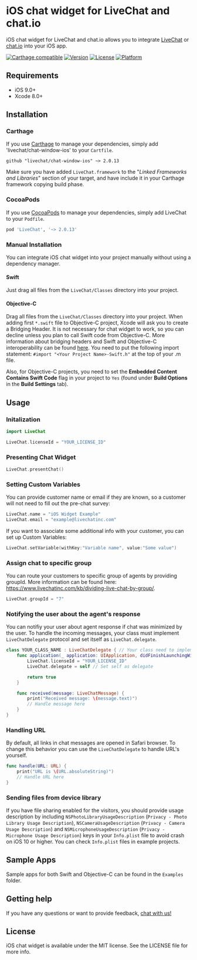 # iOS chat widget for LiveChat and chat.io

iOS chat widget for LiveChat and chat.io allows you to integrate [LiveChat](https://livechatinc.com) or [chat.io](https://chat.io) into your iOS app.

[![Carthage compatible](https://img.shields.io/badge/Carthage-compatible-4BC51D.svg?style=flat)](#carthage)
[![Version](https://img.shields.io/cocoapods/v/LiveChat.svg?style=flat)](http://cocoapods.org/pods/LiveChat)
[![License](https://img.shields.io/cocoapods/l/LiveChat.svg?style=flat)](http://cocoapods.org/pods/LiveChat)
[![Platform](https://img.shields.io/cocoapods/p/LiveChat.svg?style=flat)](http://cocoapods.org/pods/LiveChat)

## Requirements

- iOS 9.0+
- Xcode 8.0+

## Installation

### Carthage

If you use [Carthage](https://github.com/Carthage/Carthage) to manage your dependencies, simply add 'livechat/chat-window-ios' to your `Cartfile`.

```
github "livechat/chat-window-ios" ~> 2.0.13
```

Make sure you have added `LiveChat.framework` to the "_Linked Frameworks and Libraries_" section of your target, and have include it in your Carthage framework copying build phase.

### CocoaPods

If you use [CocoaPods](http://cocoapods.org) to manage your dependencies, simply add LiveChat to your `Podfile`.

```bash
pod 'LiveChat', '~> 2.0.13'
```

### Manual Installation

You can integrate iOS chat widget into your project manually without using a dependency manager.

#### Swift

Just drag all files from the `LiveChat/Classes` directory into your project.

#### Objective-C

Drag all files from the `LiveChat/Classes` directory into your project. When adding first `*.swift` file to Objective-C project, Xcode will ask you to create a Bridging Header. It is not necessary for chat widget to work, so you can decline unless you plan to call Swift code from Objective-C. More information about bridging headers and Swift and Objective-C interoperability can be found [here](https://developer.apple.com/library/ios/documentation/Swift/Conceptual/BuildingCocoaApps/MixandMatch.html). You need to put the following import statement: `#import "<Your Project Name>-Swift.h"` at the top of your .m file.

Also, for Objective-C projects, you need to set the **Embedded Content Contains Swift Code** flag in your project to `Yes` (found under **Build Options** in the **Build Settings** tab).

## Usage

### Initalization

```swift
import LiveChat

LiveChat.licenseId = "YOUR_LICENSE_ID"
```

### Presenting Chat Widget

```swift
LiveChat.presentChat()
```

### Setting Custom Variables

You can provide customer name or email if they are known, so a customer will not need to fill out the pre-chat survey:

```swift
LiveChat.name = "iOS Widget Example"
LiveChat.email = "example@livechatinc.com"
```

If you want to associate some additional info with your customer, you can set up Custom Variables:

```swift
LiveChat.setVariable(withKey:"Variable name", value:"Some value")
```

### Assign chat to specific group

You can route your customers to specific group of agents by providing groupId. More information can be found here: https://www.livechatinc.com/kb/dividing-live-chat-by-group/.

```swift
LiveChat.groupId = "7"
```

### Notifying the user about the agent's response

You can notifiy your user about agent response if chat was minimized by the user. To handle the incoming messages, your class must implement `LiveChatDelegate` protocol and set itself as `LiveChat.delegate`.

```swift
class YOUR_CLASS_NAME : LiveChatDelegate { // Your class need to implement LiveChatDelegate protocol
	func application(_ application: UIApplication, didFinishLaunchingWithOptions launchOptions: [UIApplicationLaunchOptionsKey: Any]?) -> Bool {
		LiveChat.licenseId = "YOUR_LICENSE_ID"
		LiveChat.delegate = self // Set self as delegate

		return true
	}

	func received(message: LiveChatMessage) {
		print("Received message: \(message.text)")
		// Handle message here
	}
}
```

### Handling URL

By default, all links in chat messages are opened in Safari browser. To change this behavior you can use the `LiveChatDelegate` to handle URL's yourself.

```swift
func handle(URL: URL) {
	print("URL is \(URL.absoluteString)")
	// Handle URL here
}
```

### Sending files from device library

If you have file sharing enabled for the visitors, you should provide usage description by including `NSPhotoLibraryUsageDescription` (`Privacy - Photo Library Usage Description`), `NSCameraUsageDescription` (`Privacy - Camera Usage Description`) and `NSMicrophoneUsageDescription` (`Privacy - Microphone Usage Description`) keys in your `Info.plist` file to avoid crash on iOS 10 or higher. You can check `Info.plist` files in example projects.

## Sample Apps

Sample apps for both Swift and Objective-C can be found in the `Examples` folder.

## Getting help

If you have any questions or want to provide feedback, [chat with us!](https://secure-lc.livechatinc.com/licence/8413431/open_chat.cgi)

## License

iOS chat widget is available under the MIT license. See the LICENSE file for more info.
